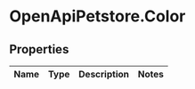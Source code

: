 # OpenApiPetstore.Color

## Properties

Name | Type | Description | Notes
------------ | ------------- | ------------- | -------------


